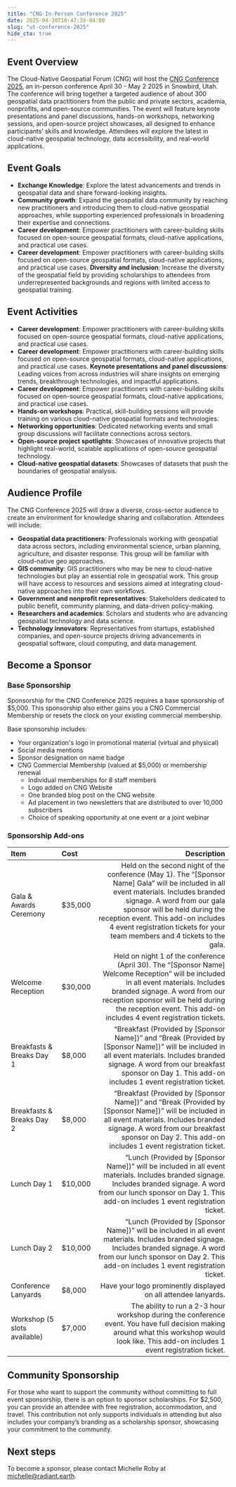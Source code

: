 ```yaml
---
title: "CNG In-Person Conference 2025"
date: 2025-04-30T10:47:39-04:00
slug: "ut-conference-2025"
hide_cta: true
---
```


## Event Overview

The Cloud-Native Geospatial Forum (CNG) will host the [CNG Conference 2025](https://cloudnativegeo.org/events/cng-conference-2025/), an in-person conference April 30 - May 2 2025 in Snowbird, Utah. The conference will bring together a targeted audience of about 300 geospatial data practitioners from the public and private sectors, academia, nonprofits, and open-source communities. The event will feature keynote presentations and panel discussions, hands-on workshops, networking sessions, and open-source project showcases, all designed to enhance participants’ skills and knowledge. Attendees will explore the latest in cloud-native geospatial technology, data accessibility, and real-world applications.

## Event Goals

- **Exchange Knowledge**: Explore the latest advancements and trends in geospatial data and share forward-looking insights. 
- **Community growth**: Expand the geospatial data community by reaching new practitioners and introducing them to cloud-native geospatial approaches, while supporting experienced professionals in broadening their expertise and connections.
- **Career development**: Empower practitioners with career-building skills focused on open-source geospatial formats, cloud-native applications, and practical use cases.
- **Career development**: Empower practitioners with career-building skills focused on open-source geospatial formats, cloud-native applications, and practical use cases.
**Diversity and inclusion**: Increase the diversity of the geospatial field by providing scholarships to attendees from underrepresented backgrounds and regions with limited access to geospatial training.

## Event Activities

- **Career development**: Empower practitioners with career-building skills focused on open-source geospatial formats, cloud-native applications, and practical use cases.
- **Career development**: Empower practitioners with career-building skills focused on open-source geospatial formats, cloud-native applications, and practical use cases.
**Keynote presentations and panel discussions**: Leading voices from across industries will share insights on emerging trends, breakthrough technologies, and impactful applications.
- **Career development**: Empower practitioners with career-building skills focused on open-source geospatial formats, cloud-native applications, and practical use cases.
- **Hands-on workshops**: Practical, skill-building sessions will provide training on various cloud-native geospatial formats and technologies. 
- **Networking opportunities**: Dedicated networking events and small group discussions will facilitate connections across sectors.
- **Open-source project spotlights**:  Showcases of innovative projects that highlight real-world, scalable applications of open-source geospatial technology. 
- **Cloud-native geospatial datasets**: Showcases of datasets that push the boundaries of geospatial analysis.  

## Audience Profile

The CNG Conference 2025 will draw a diverse, cross-sector audience to create an environment for knowledge sharing and collaboration. Attendees will include:

- **Geospatial data practitioners**: Professionals working with geospatial data across sectors, including environmental science, urban planning, agriculture, and disaster response. This group will be familiar with cloud-native geo approaches.
- **GIS community**: GIS practitioners who may be new to cloud-native technologies but play an essential role in geospatial work. This group will have access to resources and sessions aimed at integrating cloud-native approaches into their own workflows.
- **Government and nonprofit representatives**: Stakeholders dedicated to public benefit, community planning, and data-driven policy-making.
- **Researchers and academics**: Scholars and students who are advancing geospatial technology and data science.
- **Technology innovators**: Representatives from startups, established companies, and open-source projects driving advancements in geospatial software, cloud computing, and data management.

## Become a Sponsor

### Base Sponsorship

Sponsorship for the CNG Conference 2025 requires a base sponsorship of $5,000. This sponsorship also either gains you a CNG Commercial Membership or resets the clock on your existing commercial membership. 

Base sponsorship includes:
-  Your organization's logo in promotional material (virtual and physical)
- Social media mentions
- Sponsor designation on name badge
- CNG Commercial Membership (valued at $5,000) or membership renewal
    - Individual memberships for 8 staff members
    - Logo added on CNG Website
    - One branded blog post on the CNG website
    - Ad placement in two newsletters that are distributed to over 10,000 subscribers
    - Choice of speaking opportunity at one event or a joint webinar


### Sponsorship Add-ons

| Item    | Cost | Description |
| :-------- | :------- | -------: |
| Gala & Awards Ceremony | $35,000 | Held on the second night of the conference (May 1). The “[Sponsor Name] Gala” will be included in all event materials. Includes branded signage. A word from our gala sponsor will be held during the reception event. This add-on includes 4 event registration tickets for your team members and 4 tickets to the gala.|
| Welcome Reception | $30,000 | Held on night 1 of the conference (April 30). The “[Sponsor Name] Welcome Reception” will be included in all event materials. Includes branded signage. A word from our reception sponsor will be held during the reception event. This add-on includes 4 event registration tickets. 
| Breakfasts & Breaks Day 1 | $8,000 | “Breakfast (Provided by [Sponsor Name])” and “Break (Provided by [Sponsor Name])” will be included in all event materials. Includes branded signage. A word from our breakfast sponsor on Day 1. This add-on includes 1 event registration ticket.
| Breakfasts & Breaks Day 2 | $8,000 | “Breakfast (Provided by [Sponsor Name])” and “Break (Provided by [Sponsor Name])”  will be included in all event materials. Includes branded signage. A word from our breakfast sponsor on Day 2. This add-on includes 1 event registration ticket. |
| Lunch Day 1 | $10,000 | “Lunch (Provided by [Sponsor Name])” will be included in all event materials. Includes branded signage. Includes branded signage.  A word from our lunch sponsor on Day 1. This add-on includes 1 event registration ticket. |
| Lunch Day 2 | $10,000 | “Lunch (Provided by [Sponsor Name])” will be included in all event materials. Includes branded signage. Includes branded signage.  A word from our lunch sponsor on Day 2. This add-on includes 1 event registration ticket. |
| Conference Lanyards | $8,000 | Have your logo prominently displayed on all attendee lanyards.|
| Workshop (5 slots available) | $7,000 | The ability to run a 2-3 hour workshop during the conference event. You have full decision making around what this workshop would look like. This add-on includes 1 event registration ticket.|

## Community Sponsorship

For those who want to support the community without committing to full event sponsorship, there is an option to sponsor scholarships. For $2,500, you can provide an attendee with free registration, accommodation, and travel. This contribution not only supports individuals in attending but also includes your company’s branding as a scholarship sponsor, showcasing your commitment to the community.

## Next steps

To become a sponsor, please contact Michelle Roby at michelle@radiant.earth.
